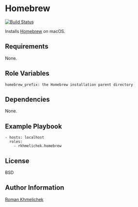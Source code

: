 Homebrew
========

[![Build Status](https://travis-ci.org/rkhmelichek/ansible-role-homebrew.svg?branch=master)](https://travis-ci.org/rkhmelichek/ansible-role-homebrew)

Installs [Homebrew](http://brew.sh/) on macOS.

Requirements
------------

None.

Role Variables
--------------

    homebrew_prefix: the Homebrew installation parent directory

Dependencies
------------

None.

Example Playbook
----------------

    - hosts: localhost
      roles:
        - rkhmelichek.homebrew

License
-------

BSD

Author Information
------------------

[Roman Khmelichek](http://romankh.me/)
